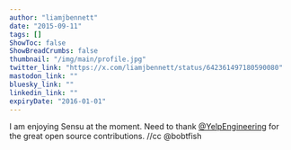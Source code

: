 ```yaml
---
author: "liamjbennett"
date: "2015-09-11"
tags: []
ShowToc: false
ShowBreadCrumbs: false
thumbnail: "/img/main/profile.jpg"
twitter_link: "https://x.com/liamjbennett/status/642361497180590080"
mastodon_link: ""
bluesky_link: ""
linkedin_link: ""
expiryDate: "2016-01-01"
---
```


I am enjoying Sensu at the moment. Need to thank [@YelpEngineering](https://x.com/YelpEngineering) for the great open source contributions. //cc @bobtfish

